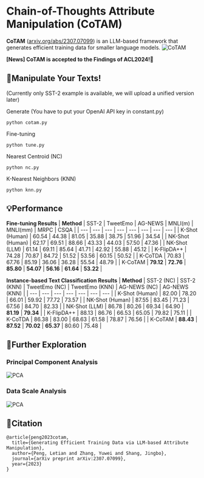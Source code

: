# Chain-of-Thoughts Attribute Manipulation (CoTAM) 
**CoTAM** ([arxiv.org/abs/2307.07099](https://arxiv.org/abs/2307.07099)) is an LLM-based framework that generates efficient training data for smaller language models.
![CoTAM](https://github.com/KomeijiForce/CoTAM/blob/main/cotam.png)

**[News] CoTAM is accepted to the Findings of ACL2024!🎇**

## :wrench:Manipulate Your Texts!
(Currently only SST-2 example is available, we will upload a unified version later)

Generate (You have to put your OpenAI API key in constant.py)
```
python cotam.py
```
Fine-tuning
```
python tune.py
```
Nearest Centroid (NC)
```
python nc.py
```
K-Nearest Neighbors (KNN)
```
python knn.py
```

## :bulb:Performance
**Fine-tuning Results**
| **Method** | SST-2 | TweetEmo | AG-NEWS | MNLI(m) | MNLI(mm) | MRPC | CSQA |
| --- | --- | --- | --- | --- | --- | --- | --- |
| K-Shot (Human) | 60.54 | 44.38 | 81.05 | 35.88 | 38.75 | 51.96 | 34.54 |
| NK-Shot (Human) | 62.17 | 69.51 | 88.66 | 43.33 | 44.03 | 57.50 | 47.36 |
| NK-Shot (LLM) | 61.14 | 69.11 | 85.64 | 41.71 | 42.92 | 55.88 | 45.12 |
| K-FlipDA++ | 74.28 | 70.87 | 84.72 | 51.52 | 53.56 | 60.15 | 50.52 |
| K-CoTDA | 70.83 | 67.76 | 85.19 | 36.06 | 36.28 | 55.54 | 48.79 |
| K-CoTAM | **79.12** | **72.76** | **85.80** | **54.07** | **56.16** | **61.64** | **53.22** |

**Instance-based Text Classification Results**
| **Method** | SST-2 (NC) | SST-2 (KNN) | TweetEmo (NC) | TweetEmo (KNN) | AG-NEWS (NC) | AG-NEWS (KNN) |
| --- | --- | --- | --- | --- | --- | --- |
| K-Shot (Human) | 82.00 | 78.20 | 66.01 | 59.92 | 77.72 | 73.57 |
| NK-Shot (Human) | 87.55 | 83.45 | 71.23 | 67.56 | 84.70 | 82.33 |
| NK-Shot (LLM) | 86.78 | 80.26 | 69.34 | 64.90 | **81.19** | **79.34** |
| K-FlipDA++ | 88.13 | 86.76 | 66.53 | 65.05 | 79.82 | 75.11 |
| K-CoTDA | 86.38 | 83.00 | 68.63 | 61.58 | 78.87 | 76.56 |
| K-CoTAM | **88.43** | **87.52** | **70.02** | **65.37** | 80.60 | 75.48 |

## :mag_right:Further Exploration

### Principal Component Analysis
![PCA](https://github.com/KomeijiForce/CoTAM/blob/main/pca.png)

### Data Scale Analysis
![PCA](https://github.com/KomeijiForce/CoTAM/blob/main/data_scale.png)

## :paw_prints:Citation
```
@article{peng2023cotam,
  title={Generating Efficient Training Data via LLM-based Attribute Manipulation},
  author={Peng, Letian and Zhang, Yuwei and Shang, Jingbo},
  journal={arXiv preprint arXiv:2307.07099},
  year={2023}
}
```
